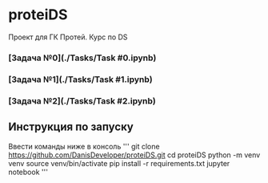 # proteiDS
Проект для ГК Протей. Курс по DS

### [Задача №0](./Tasks/Task #0.ipynb)
### [Задача №1](./Tasks/Task #1.ipynb)
### [Задача №2](./Tasks/Task #2.ipynb)

## Инструкция по запуску
Ввести команды ниже в консоль
'''
git clone https://github.com/DanisDeveloper/proteiDS.git
cd proteiDS
python -m venv venv
source venv/bin/activate
pip install -r requirements.txt
jupyter notebook
'''
